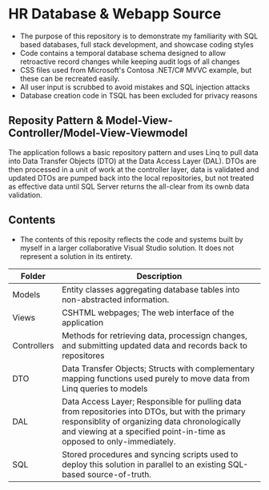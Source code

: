 # HR Database & Webapp Source
- The purpose of this repository is to demonstrate my familiarity with SQL based databases, full stack development, and showcase coding styles
- Code  contains a temporal database schema designed to allow retroactive record changes while keeping audit logs of all changes
- CSS files used from Microsoft's Contosa .NET/C# MVVC example, but these can be recreated easily.
- All user input is scrubbed to avoid mistakes and SQL injection attacks
- Database creation code in TSQL has been excluded for privacy reasons
## Reposity Pattern & Model-View-Controller/Model-View-Viewmodel
The application follows a basic repository pattern and uses Linq to pull data into Data Transfer Objects (DTO) at the Data Access Layer (DAL). DTOs are then processed in a unit of work at the controller layer, data is validated and updated DTOs are pumped back into the local repositories, but not treated as effective data until SQL Server returns the all-clear from its ownb data validation.
## Contents
- The contents of this reposity reflects the code and systems built by myself in a larger collaborative Visual Studio solution. It does not represent a solution in its entirety.

| Folder | Description |
| --- | --- |
| Models | Entity classes aggregating database tables into non-abstracted information.  |
| Views | CSHTML webpages; The web interface of the application |
| Controllers | Methods for retrieving data, processign changes, and submitting updated data and records back to repositores |
| DTO | Data Transfer Objects; Structs with complementary mapping functions used purely to move data from Linq queries to models |
| DAL | Data Access Layer; Responsible for pulling data from repositories into DTOs, but with the primary responsiblity of organizing data chronologically and viewing at a specified point-in-time as opposed to only-immediately. |
| SQL | Stored procedures and syncing scripts used to deploy this solution in parallel to an existing SQL-based source-of-truth. |

